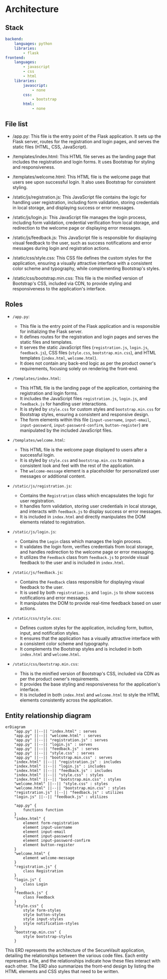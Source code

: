 # Architecture
## Stack
```yaml
backend:
    languages: python
    libraries:
        - flask
frontend:
    languages:
        - javascript
        - css
        - html
    libraries:
        javascript:
            - none
        css:
            - bootstrap
        html:
            - none
```

## File list
- /app.py: This file is the entry point of the Flask application. It sets up the Flask server, routes for the registration and login pages, and serves the static files (HTML, CSS, JavaScript).

- /templates/index.html: This HTML file serves as the landing page that includes the registration and login forms. It uses Bootstrap for styling and responsiveness.

- /templates/welcome.html: This HTML file is the welcome page that users see upon successful login. It also uses Bootstrap for consistent styling.

- /static/js/registration.js: This JavaScript file contains the logic for handling user registration, including form validation, storing credentials in local storage, and displaying success or error messages.

- /static/js/login.js: This JavaScript file manages the login process, including form validation, credential verification from local storage, and redirection to the welcome page or displaying error messages.

- /static/js/feedback.js: This JavaScript file is responsible for displaying visual feedback to the user, such as success notifications and error messages during login and registration actions.

- /static/css/style.css: This CSS file defines the custom styles for the application, ensuring a visually attractive interface with a consistent color scheme and typography, while complementing Bootstrap's styles.

- /static/css/bootstrap.min.css: This file is the minified version of Bootstrap's CSS, included via CDN, to provide styling and responsiveness to the application's interface.

## Roles
* `/app.py`:
    - This file is the entry point of the Flask application and is responsible for initializing the Flask server.
    - It defines routes for the registration and login pages and serves the static files and templates.
    - It serves the static JavaScript files (`registration.js`, `login.js`, `feedback.js`), CSS files (`style.css`, `bootstrap.min.css`), and HTML templates (`index.html`, `welcome.html`).
    - It does not contain any back-end logic as per the product owner's requirements, focusing solely on rendering the front-end.

* `/templates/index.html`:
    - This HTML file is the landing page of the application, containing the registration and login forms.
    - It includes the JavaScript files `registration.js`, `login.js`, and `feedback.js` for handling user interactions.
    - It is styled by `style.css` for custom styles and `bootstrap.min.css` for Bootstrap styles, ensuring a consistent and responsive design.
    - The form elements within this file (`input-username`, `input-email`, `input-password`, `input-password-confirm`, `button-register`) are manipulated by the included JavaScript files.

* `/templates/welcome.html`:
    - This HTML file is the welcome page displayed to users after a successful login.
    - It is styled by `style.css` and `bootstrap.min.css` to maintain a consistent look and feel with the rest of the application.
    - The `welcome-message` element is a placeholder for personalized user messages or additional content.

* `/static/js/registration.js`:
    - Contains the `Registration` class which encapsulates the logic for user registration.
    - It handles form validation, storing user credentials in local storage, and interacts with `feedback.js` to display success or error messages.
    - It is included in `index.html` and directly manipulates the DOM elements related to registration.

* `/static/js/login.js`:
    - Contains the `Login` class which manages the login process.
    - It validates the login form, verifies credentials from local storage, and handles redirection to the welcome page or error messaging.
    - It utilizes the `Feedback` class from `feedback.js` to provide visual feedback to the user and is included in `index.html`.

* `/static/js/feedback.js`:
    - Contains the `Feedback` class responsible for displaying visual feedback to the user.
    - It is used by both `registration.js` and `login.js` to show success notifications and error messages.
    - It manipulates the DOM to provide real-time feedback based on user actions.

* `/static/css/style.css`:
    - Defines custom styles for the application, including form, button, input, and notification styles.
    - It ensures that the application has a visually attractive interface with a consistent color scheme and typography.
    - It complements the Bootstrap styles and is included in both `index.html` and `welcome.html`.

* `/static/css/bootstrap.min.css`:
    - This is the minified version of Bootstrap's CSS, included via CDN as per the product owner's requirements.
    - It provides the base styling and responsiveness for the application's interface.
    - It is included in both `index.html` and `welcome.html` to style the HTML elements consistently across the application.

## Entity relationship diagram
```mermaid
erDiagram
    "app.py" ||--|| "index.html" : serves
    "app.py" ||--|| "welcome.html" : serves
    "app.py" ||--|| "registration.js" : serves
    "app.py" ||--|| "login.js" : serves
    "app.py" ||--|| "feedback.js" : serves
    "app.py" ||--|| "style.css" : serves
    "app.py" ||--|| "bootstrap.min.css" : serves
    "index.html" ||--|| "registration.js" : includes
    "index.html" ||--|| "login.js" : includes
    "index.html" ||--|| "feedback.js" : includes
    "index.html" ||--|| "style.css" : styles
    "index.html" ||--|| "bootstrap.min.css" : styles
    "welcome.html" ||--|| "style.css" : styles
    "welcome.html" ||--|| "bootstrap.min.css" : styles
    "registration.js" ||--|| "feedback.js" : utilizes
    "login.js" ||--|| "feedback.js" : utilizes

    "app.py" {
        functions function
    }
    "index.html" {
        element form-registration
        element input-username
        element input-email
        element input-password
        element input-password-confirm
        element button-register
    }
    "welcome.html" {
        element welcome-message
    }
    "registration.js" {
        class Registration
    }
    "login.js" {
        class Login
    }
    "feedback.js" {
        class Feedback
    }
    "style.css" {
        style form-styles
        style button-styles
        style input-styles
        style notification-styles
    }
    "bootstrap.min.css" {
        style bootstrap-styles
    }
```

This ERD represents the architecture of the SecureVault application, detailing the relationships between the various code files. Each entity represents a file, and the relationships indicate how these files interact with each other. The ERD also summarizes the front-end design by listing the HTML elements and CSS styles that need to be written.

